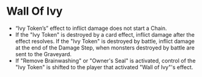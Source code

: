 # Wall Of Ivy

*   “Ivy Token’s” effect to inflict damage does not start a Chain.
*   If the "Ivy Token" is destroyed by a card effect, inflict damage after the effect resolves. If the "Ivy Token" is destroyed by battle, inflict damage at the end of the Damage Step, when monsters destroyed by battle are sent to the Graveyard.
*   If "Remove Brainwashing" or "Owner's Seal" is activated, control of the "Ivy Token" is shifted to the player that activated "Wall of Ivy"'s effect.
